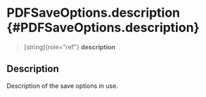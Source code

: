 PDFSaveOptions.description {#PDFSaveOptions.description}
==========================

> [string]{role="ref"} **description**

Description
-----------

Description of the save options in use.
